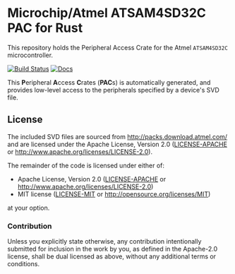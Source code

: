 # Microchip/Atmel ATSAM4SD32C PAC for Rust

This repository holds the Peripheral Access Crate for the Atmel `ATSAM4SD32C` microcontroller.

[![Build Status](https://www.travis-ci.com/atsam4-rs/atsam4sd32c-pac.svg?branch=master)](https://www.travis-ci.com/atsam4-rs/atsam4sd32c-pac)
[![Docs](https://docs.rs/atsam4sd32c-pac/badge.svg)](https://docs.rs/atsam4sd32c-pac/latest/)

This **P**eripheral **A**ccess **C**rates (**PAC**s) is automatically generated, and provides low-level access to the peripherals specified by a device's SVD file.

## License

The included SVD files are sourced from http://packs.download.atmel.com/ and
are licensed under the Apache License, Version 2.0 ([LICENSE-APACHE](LICENSE-APACHE) or
http://www.apache.org/licenses/LICENSE-2.0).

The remainder of the code is licensed under either of:

- Apache License, Version 2.0 ([LICENSE-APACHE](LICENSE-APACHE) or
  http://www.apache.org/licenses/LICENSE-2.0)
- MIT license ([LICENSE-MIT](LICENSE-MIT) or http://opensource.org/licenses/MIT)

at your option.

### Contribution

Unless you explicitly state otherwise, any contribution intentionally submitted for inclusion in the
work by you, as defined in the Apache-2.0 license, shall be dual licensed as above, without any
additional terms or conditions.

